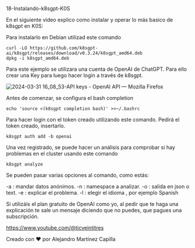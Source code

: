 18-Instalando-k8sgpt-K0S

En el siguiente video explico como instalar y operar lo más basico de k8sgpt en K0S: 

Para instalarlo en Debian utilizad este comando

```
curl -LO https://github.com/k8sgpt-ai/k8sgpt/releases/download/v0.3.24/k8sgpt_amd64.deb
dpkg -i k8sgpt_amd64.deb
```

Para este ejemplo se utilizara una cuenta de OpenAI de ChatGPT. Para ello crear una Key para luego hacer login a través de k8sgpt.

![2024-03-31 16_08_53-API keys - OpenAI API — Mozilla Firefox](https://github.com/ticveintitres/k0s/assets/153328087/f0b9c58b-5bd3-41ba-91ea-f844bdf13704)

Antes de comenzar, se configura el bash completion

```
echo 'source <(k8sgpt completion bash)' >>~/.bashrc
```

Para hacer login con el token creado utilizando este comando. Pedirá el token creado, insertarlo.

```
k8sgpt auth add -b openai
```

Una vez registrado, se puede hacer un análisis para comprobar si hay problemas en el cluster usando este comando

```
k8sgpt analyze
```

Se pueden pasar varias opciones al comando, como estás:

-a : mandar datos anónimos.
-n : namespace a analizar.
-o : salida en json o text.
-e : explicar el problema.
-l : elegir el idioma , por ejemplo Spanish

Si utilizáis el plan gratuito de OpenAI como yo, al pedir que te haga una explicación te sale un mensaje diciendo que no puedes, que pagues una subscripción.

https://www.youtube.com/@ticveintitres

Creado con ❤️ por Alejandro Martínez Capilla
